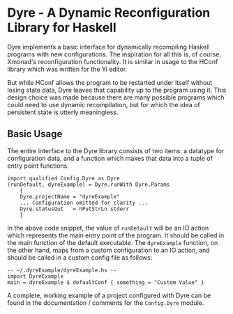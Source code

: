 Dyre - A Dynamic Reconfiguration Library for Haskell
====================================================

Dyre implements a basic interface for dynamically recompiling Haskell programs
with new configurations. The inspiration for all this is, of course, Xmonad's
reconfiguration functionality. It is similar in usage to the HConf library
which was written for the Yi editor.

But while HConf allows the program to be restarted under itself without losing
state data, Dyre leaves that capability up to the program using it. This design
choice was made because there are many possible programs which could need to use
dynamic recompilation, but for which the idea of persistent state is utterly
meaningless.

Basic Usage
-----------

The entire interface to the Dyre library consists of two items: a datatype for
configuration data, and a function which makes that data into a tuple of entry
point functions.

    import qualified Config.Dyre as Dyre
    (runDefault, dyreExample) = Dyre.runWith Dyre.Params
        {
        Dyre.projectName = "dyreExample"
        ... Configuration omitted for clarity ...
        Dyre.statusOut   = hPutStrLn stderr
        }

In the above code snippet, the value of `runDefault` will be an IO action which
represents the main entry point of the program. It should be called in the main
function of the default executable. The `dyreExample` function, on the other
hand, maps from a custom configuration to an IO action, and should be called in
a custom config file as follows:

    -- ~/.dyreExample/dyreExample.hs --
    import DyreExample
    main = dyreExample $ defaultConf { something = "Custom Value" }

A complete, working example of a project configured with Dyre can be found in
the documentation / comments for the `Config.Dyre` module.
